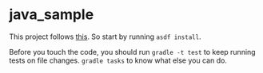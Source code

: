 # java_sample

This project follows [this](https://gist.github.com/rubencaro/274e6c88434fd706002d54dd6b31c8fc). So start by running `asdf install`. 

Before you touch the code, you should run `gradle -t test` to keep running tests on file changes. `gradle tasks` to know what else you can do.
